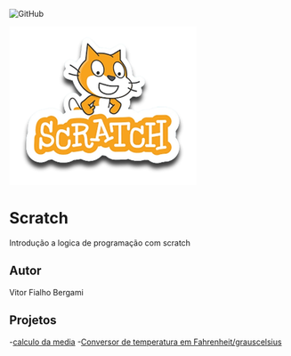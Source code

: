 ![GitHub](https://img.shields.io/github/license/vitorfb33/scratch?style=flat-square)

![Scratch](https://github.com/vitorfb33/scratch/blob/main/assets/icons/scratch.png)

# Scratch
Introdução a logica de programação com scratch
## Autor 
Vitor Fialho Bergami
## Projetos
-[calculo da media](https://scratch.mit.edu/projects/881964775/)
-[Conversor de temperatura em Fahrenheit/grauscelsius](https://scratch.mit.edu/projects/882608510/)
